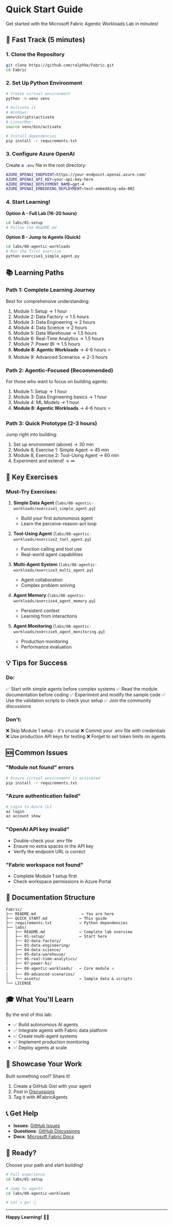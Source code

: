 # Quick Start Guide

Get started with the Microsoft Fabric Agentic Workloads Lab in minutes!

## 🚀 Fast Track (5 minutes)

### 1. Clone the Repository
```bash
git clone https://github.com/ralphke/Fabric.git
cd Fabric
```

### 2. Set Up Python Environment
```bash
# Create virtual environment
python -m venv venv

# Activate it
# Windows:
venv\Scripts\activate
# Linux/Mac:
source venv/bin/activate

# Install dependencies
pip install -r requirements.txt
```

### 3. Configure Azure OpenAI
Create a `.env` file in the root directory:
```bash
AZURE_OPENAI_ENDPOINT=https://your-endpoint.openai.azure.com/
AZURE_OPENAI_API_KEY=your-api-key-here
AZURE_OPENAI_DEPLOYMENT_NAME=gpt-4
AZURE_OPENAI_EMBEDDING_DEPLOYMENT=text-embedding-ada-002
```

### 4. Start Learning!

**Option A - Full Lab (16-20 hours)**
```bash
cd labs/01-setup
# Follow the README.md
```

**Option B - Jump to Agents (Quick)**
```bash
cd labs/08-agentic-workloads
# Run the first exercise
python exercise1_simple_agent.py
```

## 📚 Learning Paths

### Path 1: Complete Learning Journey
Best for comprehensive understanding:
1. Module 1: Setup → 1 hour
2. Module 2: Data Factory → 1.5 hours
3. Module 3: Data Engineering → 2 hours
4. Module 4: Data Science → 2 hours
5. Module 5: Data Warehouse → 1.5 hours
6. Module 6: Real-Time Analytics → 1.5 hours
7. Module 7: Power BI → 1.5 hours
8. **Module 8: Agentic Workloads** → 4-6 hours ⭐
9. Module 9: Advanced Scenarios → 2-3 hours

### Path 2: Agentic-Focused (Recommended)
For those who want to focus on building agents:
1. Module 1: Setup → 1 hour
2. Module 3: Data Engineering basics → 1 hour
3. Module 4: ML Models → 1 hour
4. **Module 8: Agentic Workloads** → 4-6 hours ⭐

### Path 3: Quick Prototype (2-3 hours)
Jump right into building:
1. Set up environment (above) → 30 min
2. Module 8, Exercise 1: Simple Agent → 45 min
3. Module 8, Exercise 2: Tool-Using Agent → 60 min
4. Experiment and extend! → ∞

## 🎯 Key Exercises

### Must-Try Exercises:
1. **Simple Data Agent** (`labs/08-agentic-workloads/exercise1_simple_agent.py`)
   - Build your first autonomous agent
   - Learn the perceive-reason-act loop

2. **Tool-Using Agent** (`labs/08-agentic-workloads/exercise2_tool_agent.py`)
   - Function calling and tool use
   - Real-world agent capabilities

3. **Multi-Agent System** (`labs/08-agentic-workloads/exercise3_multi_agent.py`)
   - Agent collaboration
   - Complex problem solving

4. **Agent Memory** (`labs/08-agentic-workloads/exercise4_agent_memory.py`)
   - Persistent context
   - Learning from interactions

5. **Agent Monitoring** (`labs/08-agentic-workloads/exercise5_agent_monitoring.py`)
   - Production monitoring
   - Performance evaluation

## 💡 Tips for Success

### Do:
✅ Start with simple agents before complex systems
✅ Read the module documentation before coding
✅ Experiment and modify the sample code
✅ Use the validation scripts to check your setup
✅ Join the community discussions

### Don't:
❌ Skip Module 1 setup - it's crucial
❌ Commit your .env file with credentials
❌ Use production API keys for testing
❌ Forget to set token limits on agents

## 🆘 Common Issues

### "Module not found" errors
```bash
# Ensure virtual environment is activated
pip install -r requirements.txt
```

### "Azure authentication failed"
```bash
# Login to Azure CLI
az login
az account show
```

### "OpenAI API key invalid"
- Double-check your .env file
- Ensure no extra spaces in the API key
- Verify the endpoint URL is correct

### "Fabric workspace not found"
- Complete Module 1 setup first
- Check workspace permissions in Azure Portal

## 📖 Documentation Structure

```
Fabric/
├── README.md                    ← You are here
├── QUICK_START.md              ← This guide
├── requirements.txt            ← Python dependencies
├── labs/
│   ├── README.md               ← Complete lab overview
│   ├── 01-setup/               ← Start here
│   ├── 02-data-factory/        
│   ├── 03-data-engineering/    
│   ├── 04-data-science/        
│   ├── 05-data-warehouse/      
│   ├── 06-real-time-analytics/ 
│   ├── 07-power-bi/            
│   ├── 08-agentic-workloads/   ← Core module ⭐
│   ├── 09-advanced-scenarios/  
│   └── assets/                 ← Sample data & scripts
└── LICENSE
```

## 🎓 What You'll Learn

By the end of this lab:
- ✅ Build autonomous AI agents
- ✅ Integrate agents with Fabric data platform
- ✅ Create multi-agent systems
- ✅ Implement production monitoring
- ✅ Deploy agents at scale

## 🌟 Showcase Your Work

Built something cool? Share it!
1. Create a GitHub Gist with your agent
2. Post in [Discussions](https://github.com/ralphke/Fabric/discussions)
3. Tag it with #FabricAgents

## 📞 Get Help

- **Issues**: [GitHub Issues](https://github.com/ralphke/Fabric/issues)
- **Questions**: [GitHub Discussions](https://github.com/ralphke/Fabric/discussions)
- **Docs**: [Microsoft Fabric Docs](https://learn.microsoft.com/fabric/)

## 🚀 Ready?

Choose your path and start building!

```bash
# Full experience
cd labs/01-setup

# Jump to agents
cd labs/08-agentic-workloads

# Let's go! 🎉
```

---

**Happy Learning!** 🤖💙

